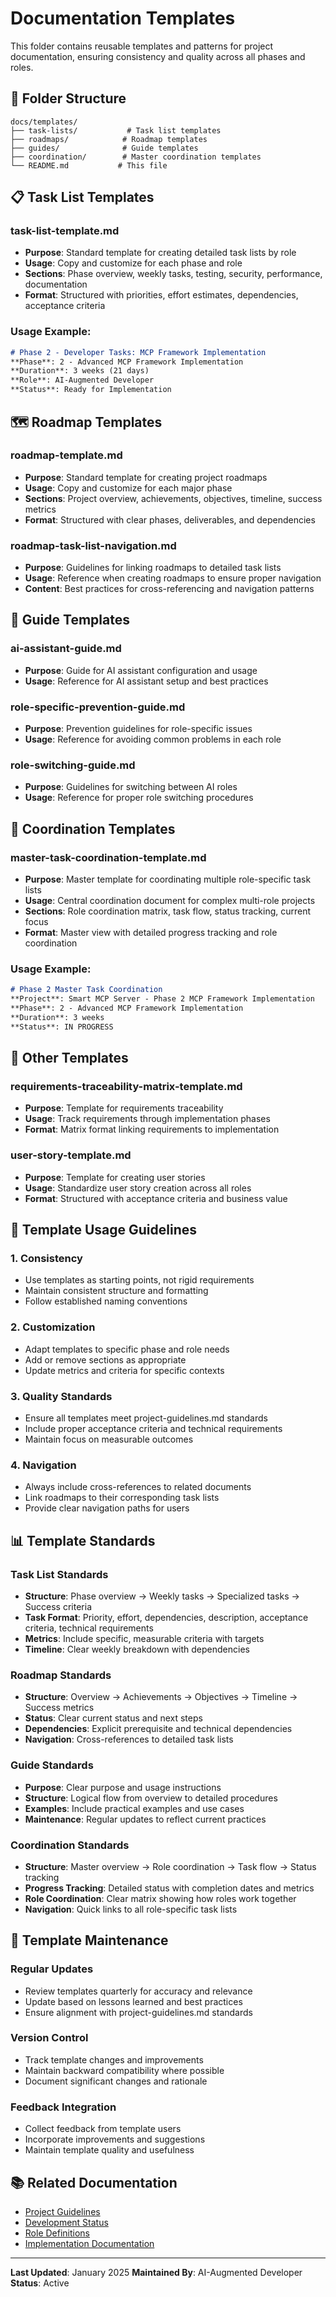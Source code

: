 # Documentation Templates

This folder contains reusable templates and patterns for project documentation, ensuring consistency and quality across all phases and roles.

## 📁 **Folder Structure**

```
docs/templates/
├── task-lists/           # Task list templates
├── roadmaps/            # Roadmap templates
├── guides/              # Guide templates
├── coordination/        # Master coordination templates
└── README.md           # This file
```

## 📋 **Task List Templates**

### **task-list-template.md**
- **Purpose**: Standard template for creating detailed task lists by role
- **Usage**: Copy and customize for each phase and role
- **Sections**: Phase overview, weekly tasks, testing, security, performance, documentation
- **Format**: Structured with priorities, effort estimates, dependencies, acceptance criteria

### **Usage Example**:
```markdown
# Phase 2 - Developer Tasks: MCP Framework Implementation
**Phase**: 2 - Advanced MCP Framework Implementation
**Duration**: 3 weeks (21 days)
**Role**: AI-Augmented Developer
**Status**: Ready for Implementation
```

## 🗺️ **Roadmap Templates**

### **roadmap-template.md**
- **Purpose**: Standard template for creating project roadmaps
- **Usage**: Copy and customize for each major phase
- **Sections**: Project overview, achievements, objectives, timeline, success metrics
- **Format**: Structured with clear phases, deliverables, and dependencies

### **roadmap-task-list-navigation.md**
- **Purpose**: Guidelines for linking roadmaps to detailed task lists
- **Usage**: Reference when creating roadmaps to ensure proper navigation
- **Content**: Best practices for cross-referencing and navigation patterns

## 📖 **Guide Templates**

### **ai-assistant-guide.md**
- **Purpose**: Guide for AI assistant configuration and usage
- **Usage**: Reference for AI assistant setup and best practices

### **role-specific-prevention-guide.md**
- **Purpose**: Prevention guidelines for role-specific issues
- **Usage**: Reference for avoiding common problems in each role

### **role-switching-guide.md**
- **Purpose**: Guidelines for switching between AI roles
- **Usage**: Reference for proper role switching procedures

## 🔄 **Coordination Templates**

### **master-task-coordination-template.md**
- **Purpose**: Master template for coordinating multiple role-specific task lists
- **Usage**: Central coordination document for complex multi-role projects
- **Sections**: Role coordination matrix, task flow, status tracking, current focus
- **Format**: Master view with detailed progress tracking and role coordination

### **Usage Example**:
```markdown
# Phase 2 Master Task Coordination
**Project**: Smart MCP Server - Phase 2 MCP Framework Implementation
**Phase**: 2 - Advanced MCP Framework Implementation
**Duration**: 3 weeks
**Status**: IN PROGRESS
```

## 📝 **Other Templates**

### **requirements-traceability-matrix-template.md**
- **Purpose**: Template for requirements traceability
- **Usage**: Track requirements through implementation phases
- **Format**: Matrix format linking requirements to implementation

### **user-story-template.md**
- **Purpose**: Template for creating user stories
- **Usage**: Standardize user story creation across all roles
- **Format**: Structured with acceptance criteria and business value

## 🎯 **Template Usage Guidelines**

### **1. Consistency**
- Use templates as starting points, not rigid requirements
- Maintain consistent structure and formatting
- Follow established naming conventions

### **2. Customization**
- Adapt templates to specific phase and role needs
- Add or remove sections as appropriate
- Update metrics and criteria for specific contexts

### **3. Quality Standards**
- Ensure all templates meet project-guidelines.md standards
- Include proper acceptance criteria and technical requirements
- Maintain focus on measurable outcomes

### **4. Navigation**
- Always include cross-references to related documents
- Link roadmaps to their corresponding task lists
- Provide clear navigation paths for users

## 📊 **Template Standards**

### **Task List Standards**
- **Structure**: Phase overview → Weekly tasks → Specialized tasks → Success criteria
- **Task Format**: Priority, effort, dependencies, description, acceptance criteria, technical requirements
- **Metrics**: Include specific, measurable criteria with targets
- **Timeline**: Clear weekly breakdown with dependencies

### **Roadmap Standards**
- **Structure**: Overview → Achievements → Objectives → Timeline → Success metrics
- **Status**: Clear current status and next steps
- **Dependencies**: Explicit prerequisite and technical dependencies
- **Navigation**: Cross-references to detailed task lists

### **Guide Standards**
- **Purpose**: Clear purpose and usage instructions
- **Structure**: Logical flow from overview to detailed procedures
- **Examples**: Include practical examples and use cases
- **Maintenance**: Regular updates to reflect current practices

### **Coordination Standards**
- **Structure**: Master overview → Role coordination → Task flow → Status tracking
- **Progress Tracking**: Detailed status with completion dates and metrics
- **Role Coordination**: Clear matrix showing how roles work together
- **Navigation**: Quick links to all role-specific task lists

## 🔄 **Template Maintenance**

### **Regular Updates**
- Review templates quarterly for accuracy and relevance
- Update based on lessons learned and best practices
- Ensure alignment with project-guidelines.md standards

### **Version Control**
- Track template changes and improvements
- Maintain backward compatibility where possible
- Document significant changes and rationale

### **Feedback Integration**
- Collect feedback from template users
- Incorporate improvements and suggestions
- Maintain template quality and usefulness

## 📚 **Related Documentation**

- [Project Guidelines](../../project-guidelines.md)
- [Development Status](../DEVELOPMENT_STATUS.md)
- [Role Definitions](../roles/)
- [Implementation Documentation](../implementation/)

---

**Last Updated**: January 2025
**Maintained By**: AI-Augmented Developer
**Status**: Active
